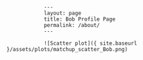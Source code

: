 
                ---
                layout: page
                title: Bob Profile Page
                permalink: /about/
                ---

                ![Scatter plot]({ site.baseurl }/assets/plots/matchup_scatter_Bob.png)
                
